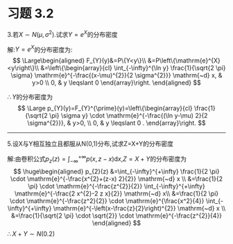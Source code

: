 # 习题 3.2

3.若$X\sim N(\mu,\sigma^2).$试求$Y=e^X$的分布密度

解:$Y=e^X$的分布密度为:
$$
\Large\begin{aligned}
F_{Y}(y)&=P\{Y<y\}\\
&=P\left\{\mathrm{e}^{X}<y\right\}\\
&=\left\{\begin{array}{cl}
\int_{-\infty}^{\ln y} \frac{1}{\sqrt{2 \pi} \sigma} \mathrm{e}^{-\frac{(x-\mu)^{2}}{2 \sigma^{2}}} \mathrm{~d} x, & y>0 \\
0, & y \leqslant 0
\end{array}\right.
\end{aligned}
$$


$\therefore Y$的分布密度为
$$
\Large p_{Y}(y)=F_{Y}^{\prime}(y)=\left\{\begin{array}{cl}
\frac{1}{\sqrt{2 \pi} \sigma y} \cdot \mathrm{e}^{-\frac{(\ln y-\mu) 2}{2 \sigma^{2}}}, & y>0, \\
0, & y \leqslant 0 .
\end{array}\right.
$$


---

5.设X与Y相互独立且都服从N(0,1)分布,试求Z=X+Y的分布密度

解:由卷积公式$p_{z}(z)=\int_{-\infty}^{+\infty} p(x, z-x) \mathrm{d} x$,$Z=X+Y$的分布密度为
$$
\huge\begin{aligned}
p_{2}(z) &=\int_{-\infty}^{+\infty} \frac{1}{2 \pi} \cdot \mathrm{e}^{-\frac{x^{2}+(z-x) 2}{2}} \mathrm{~d} x \\
&=\frac{1}{2 \pi} \cdot \mathrm{e}^{-\frac{z^{2}}{2}} \int_{-\infty}^{+\infty} \mathrm{e}^{-\frac{2 x^{2}-2 z x}{2}} \mathrm{~d} x\\
&=\frac{1}{2 \pi} \cdot \mathrm{e}^{-\frac{z^2}{2}} \cdot \mathrm{e}^{\frac{x^2}{4}} \int_{-\infty}^{+\infty} \mathrm{e}^{-\left(x-\frac{z}{2}\right)^{2}} \mathrm{~d} x \\
&=\frac{1}{\sqrt{2 \pi} \cdot \sqrt{2}} \cdot \mathrm{e}^{-\frac{z^{2}}{4}}
\end{aligned}
$$
$\therefore X+Y\sim N(0.2)$


